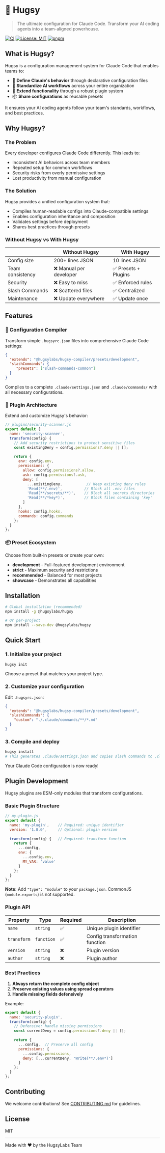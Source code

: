 # 🐧 Hugsy

> The ultimate configuration for Claude Code. Transform your AI coding agents into a team-aligned powerhouse.

[![CI](https://github.com/HugsyLab/hugsy/actions/workflows/ci.yml/badge.svg)](https://github.com/HugsyLab/hugsy/actions/workflows/ci.yml)
[![License: MIT](https://img.shields.io/badge/License-MIT-yellow.svg)](https://opensource.org/licenses/MIT)
[![pnpm](https://img.shields.io/badge/maintained%20with-pnpm-cc00ff.svg?style=flat)](https://pnpm.io/)

## What is Hugsy?

Hugsy is a configuration management system for Claude Code that enables teams to:

- 📝 **Define Claude's behavior** through declarative configuration files
- 🎯 **Standardize AI workflows** across your entire organization
- 🔧 **Extend functionality** through a robust plugin system
- 📦 **Share configurations** as reusable presets

It ensures your AI coding agents follow your team's standards, workflows, and best practices.

## Why Hugsy?

### The Problem
Every developer configures Claude Code differently. This leads to:
- Inconsistent AI behaviors across team members
- Repeated setup for common workflows
- Security risks from overly permissive settings
- Lost productivity from manual configuration

### The Solution
Hugsy provides a unified configuration system that:
- Compiles human-readable configs into Claude-compatible settings
- Enables configuration inheritance and composition
- Validates settings before deployment
- Shares best practices through presets

### Without Hugsy vs With Hugsy

|                    | Without Hugsy           | With Hugsy              |
|--------------------|-------------------------|-------------------------|
| Config size        | 200+ lines JSON         | 10 lines JSON           |
| Team consistency   | ❌ Manual per developer | ✅ Presets + Plugins    |
| Security           | ❌ Easy to miss         | ✅ Enforced rules       |
| Slash Commands     | ❌ Scattered files      | ✅ Centralized          |
| Maintenance        | ❌ Update everywhere    | ✅ Update once          |

## Features

### 🎯 Configuration Compiler
Transform simple `.hugsyrc.json` files into comprehensive Claude Code settings:

```json
{
  "extends": "@hugsylabs/hugsy-compiler/presets/development",
  "slashCommands": {
     "presets": ["slash-commands-common"]
  }
}
```

Compiles to a complete `.claude/settings.json` and `.claude/commands/` with all necessary configurations.

### 🔌 Plugin Architecture
Extend and customize Hugsy's behavior:

```javascript
// plugins/security-scanner.js
export default {
  name: 'security-scanner',
  transform(config) {
    // Add security restrictions to protect sensitive files
    const existingDeny = config.permissions?.deny || [];
    
    return {
      env: config.env,
      permissions: {
        allow: config.permissions?.allow,
        ask: config.permissions?.ask,
        deny: [
          ...existingDeny,           // Keep existing deny rules
          'Read(**/.env)',          // Block all .env files
          'Read(**/secrets/**)',    // Block all secrets directories
          'Read(**/*key*)',         // Block files containing 'key'
        ]
      },
      hooks: config.hooks,
      commands: config.commands
    };
  }
};
```

### 📦 Preset Ecosystem
Choose from built-in presets or create your own:

- **development** - Full-featured development environment
- **strict** - Maximum security and restrictions
- **recommended** - Balanced for most projects
- **showcase** - Demonstrates all capabilities

## Installation

```bash
# Global installation (recommended)
npm install -g @hugsylabs/hugsy

# Or per-project
npm install --save-dev @hugsylabs/hugsy
```

## Quick Start

### 1. Initialize your project

```bash
hugsy init
```

Choose a preset that matches your project type.

### 2. Customize your configuration

Edit `.hugsyrc.json`:

```json
{
  "extends": "@hugsylabs/hugsy-compiler/presets/development",
  "slashCommands": {
    "custom": "./.claude/commands/**/*.md"
  }
}
```

### 3. Compile and deploy

```bash
hugsy install
# This generates .claude/settings.json and copies slash commands to .claude/commands/
```

Your Claude Code configuration is now ready!

## Plugin Development

Hugsy plugins are ESM-only modules that transform configurations. 

### Basic Plugin Structure

```javascript
// my-plugin.js
export default {
  name: 'my-plugin',    // Required: unique identifier
  version: '1.0.0',     // Optional: plugin version
  
  transform(config) {   // Required: transform function
    return {
      ...config,
      env: {
        ...config.env,
        MY_VAR: 'value'
      }
    };
  }
};
```

**Note:** Add `"type": "module"` to your `package.json`. CommonJS (`module.exports`) is not supported.

### Plugin API

| Property | Type | Required | Description |
|----------|------|----------|-------------|
| `name` | `string` | ✅ | Unique plugin identifier |
| `transform` | `function` | ✅ | Config transformation function |
| `version` | `string` | ❌ | Plugin version |
| `author` | `string` | ❌ | Plugin author |

### Best Practices

1. **Always return the complete config object**
2. **Preserve existing values using spread operators**
3. **Handle missing fields defensively**

Example:
```javascript
export default {
  name: 'security-plugin',
  transform(config) {
    // Defensive: handle missing permissions
    const currentDeny = config.permissions?.deny || [];
    
    return {
      ...config,  // Preserve all config
      permissions: {
        ...config.permissions,
        deny: [...currentDeny, 'Write(**/.env*)']
      }
    };
  }
};
```

## Contributing

We welcome contributions! See [CONTRIBUTING.md](CONTRIBUTING.md) for guidelines.

## License

MIT

---

Made with ❤️ by the HugsyLabs Team